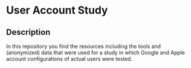 # User Account Study

## Description
In this repository you find the resources including the tools and (anonymized) data that were used for a study in which Google and Apple account configurations of actual users were tested.